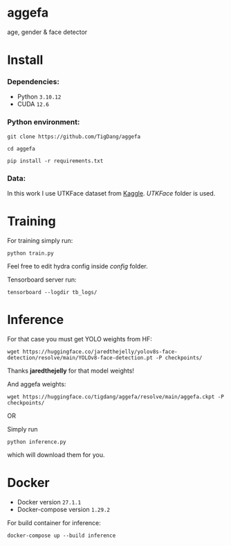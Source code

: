 # aggefa
age, gender &amp; face detector

# Install

### Dependencies:

- Python `3.10.12`
- CUDA `12.6`

### Python environment:

```
git clone https://github.com/TigDang/aggefa
```

```
cd aggefa
```

```
pip install -r requirements.txt
```

### Data:

In this work I use UTKFace dataset from [Kaggle](https://www.kaggle.com/datasets/jangedoo/utkface-new). <i>UTKFace</i> folder is used.

# Training
For training simply run:
```
python train.py
```

Feel free to edit hydra config inside <i>config</i> folder.

Tensorboard server run:
```
tensorboard --logdir tb_logs/
```

# Inference

For that case you must get YOLO weights from HF:

```
wget https://huggingface.co/jaredthejelly/yolov8s-face-detection/resolve/main/YOLOv8-face-detection.pt -P checkpoints/
```

Thanks <b>jaredthejelly</b> for that model weights!

And aggefa weights:

```
wget https://huggingface.co/tigdang/aggefa/resolve/main/aggefa.ckpt -P checkpoints/
```

OR

Simply run

```
python inference.py
```

which will download them for you.

# Docker

- Docker version `27.1.1`
- Docker-compose version `1.29.2`


For build container for inference:
```
docker-compose up --build inference
```
